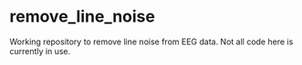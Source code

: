 # remove_line_noise

Working repository to remove line noise from EEG data. Not all code here is currently in use.
